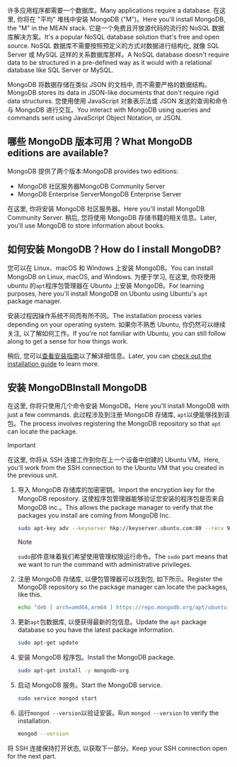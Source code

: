<span data-ttu-id="c0329-101">许多应用程序都需要一个数据库。</span><span class="sxs-lookup"><span data-stu-id="c0329-101">Many applications require a database.</span></span> <span data-ttu-id="c0329-102">在这里, 你将在 "平均" 堆栈中安装 MongoDB ("M")。</span><span class="sxs-lookup"><span data-stu-id="c0329-102">Here you'll install MongoDB, the "M" in the MEAN stack.</span></span> <span data-ttu-id="c0329-103">它是一个免费且开放源代码的流行的 NoSQL 数据库解决方案。</span><span class="sxs-lookup"><span data-stu-id="c0329-103">It's a popular NoSQL database solution that's free and open source.</span></span> <span data-ttu-id="c0329-104">NoSQL 数据库不需要按照预定义的方式对数据进行结构化, 就像 SQL Server 或 MySQL 这样的关系数据库那样。</span><span class="sxs-lookup"><span data-stu-id="c0329-104">A NoSQL database doesn't require data to be structured in a pre-defined way as it would with a relational database like SQL Server or MySQL.</span></span>

<span data-ttu-id="c0329-105">MongoDB 将数据存储在类似 JSON 的文档中, 而不需要严格的数据结构。</span><span class="sxs-lookup"><span data-stu-id="c0329-105">MongoDB stores its data in JSON-like documents that don't require rigid data structures.</span></span> <span data-ttu-id="c0329-106">您使用使用 JavaScript 对象表示法或 JSON 发送的查询和命令与 MongoDB 进行交互。</span><span class="sxs-lookup"><span data-stu-id="c0329-106">You interact with MongoDB using queries and commands sent using JavaScript Object Notation, or JSON.</span></span>

## <a name="what-mongodb-editions-are-available"></a><span data-ttu-id="c0329-107">哪些 MongoDB 版本可用？</span><span class="sxs-lookup"><span data-stu-id="c0329-107">What MongoDB editions are available?</span></span>

<span data-ttu-id="c0329-108">MongoDB 提供了两个版本:</span><span class="sxs-lookup"><span data-stu-id="c0329-108">MongoDB provides two editions:</span></span>

- <span data-ttu-id="c0329-109">MongoDB 社区服务器</span><span class="sxs-lookup"><span data-stu-id="c0329-109">MongoDB Community Server</span></span>
- <span data-ttu-id="c0329-110">MongoDB Enterprise Server</span><span class="sxs-lookup"><span data-stu-id="c0329-110">MongoDB Enterprise Server</span></span>

<span data-ttu-id="c0329-111">在这里, 你将安装 MongoDB 社区服务器。</span><span class="sxs-lookup"><span data-stu-id="c0329-111">Here you'll install MongoDB Community Server.</span></span> <span data-ttu-id="c0329-112">稍后, 您将使用 MongoDB 存储书籍的相关信息。</span><span class="sxs-lookup"><span data-stu-id="c0329-112">Later, you'll use MongoDB to store information about books.</span></span>

## <a name="how-do-i-install-mongodb"></a><span data-ttu-id="c0329-113">如何安装 MongoDB？</span><span class="sxs-lookup"><span data-stu-id="c0329-113">How do I install MongoDB?</span></span>

<span data-ttu-id="c0329-114">您可以在 Linux、macOS 和 Windows 上安装 MongoDB。</span><span class="sxs-lookup"><span data-stu-id="c0329-114">You can install MongoDB on Linux, macOS, and Windows.</span></span> <span data-ttu-id="c0329-115">为便于学习, 在这里, 你将使用 ubuntu 的`apt`程序包管理器在 Ubuntu 上安装 MongoDB。</span><span class="sxs-lookup"><span data-stu-id="c0329-115">For learning purposes, here you'll install MongoDB on Ubuntu using Ubuntu's `apt` package manager.</span></span>

<span data-ttu-id="c0329-116">安装过程因操作系统不同而有所不同。</span><span class="sxs-lookup"><span data-stu-id="c0329-116">The installation process varies depending on your operating system.</span></span> <span data-ttu-id="c0329-117">如果你不熟悉 Ubuntu, 你仍然可以继续关注, 以了解如何工作。</span><span class="sxs-lookup"><span data-stu-id="c0329-117">If you're not familiar with Ubuntu, you can still follow along to get a sense for how things work.</span></span>

<span data-ttu-id="c0329-118">稍后, 您可以[查看安装指南](https://docs.mongodb.com/manual/administration/install-community?azure-portal=true)以了解详细信息。</span><span class="sxs-lookup"><span data-stu-id="c0329-118">Later, you can [check out the installation guide](https://docs.mongodb.com/manual/administration/install-community?azure-portal=true) to learn more.</span></span>

## <a name="install-mongodb"></a><span data-ttu-id="c0329-119">安装 MongoDB</span><span class="sxs-lookup"><span data-stu-id="c0329-119">Install MongoDB</span></span>

<span data-ttu-id="c0329-120">在这里, 你将只使用几个命令安装 MongoDB。</span><span class="sxs-lookup"><span data-stu-id="c0329-120">Here you'll install MongoDB with just a few commands.</span></span> <span data-ttu-id="c0329-121">此过程涉及到注册 MongoDB 存储库, `apt`以便能够找到该包。</span><span class="sxs-lookup"><span data-stu-id="c0329-121">The process involves registering the MongoDB repository so that `apt` can locate the package.</span></span>

> [!IMPORTANT]
> <span data-ttu-id="c0329-122">在这里, 你将从 SSH 连接工作到你在上一个设备中创建的 Ubuntu VM。</span><span class="sxs-lookup"><span data-stu-id="c0329-122">Here, you'll work from the SSH connection to the Ubuntu VM that you created in the previous unit.</span></span>

1. <span data-ttu-id="c0329-123">导入 MongoDB 存储库的加密密钥。</span><span class="sxs-lookup"><span data-stu-id="c0329-123">Import the encryption key for the MongoDB repository.</span></span> <span data-ttu-id="c0329-124">这使程序包管理器能够验证您安装的程序包是否来自 MongoDB inc.。</span><span class="sxs-lookup"><span data-stu-id="c0329-124">This  allows the package manager to verify that the packages you install are coming from MongoDB Inc.</span></span>

    ```bash
    sudo apt-key adv --keyserver hkp://keyserver.ubuntu.com:80 --recv 9DA31620334BD75D9DCB49F368818C72E52529D4
    ```

    > [!NOTE]
    > <span data-ttu-id="c0329-125">`sudo`部件意味着我们希望使用管理权限运行命令。</span><span class="sxs-lookup"><span data-stu-id="c0329-125">The `sudo` part means that we want to run the command with administrative privileges.</span></span>

1. <span data-ttu-id="c0329-126">注册 MongoDB 存储库, 以便包管理器可以找到包, 如下所示。</span><span class="sxs-lookup"><span data-stu-id="c0329-126">Register the MongoDB repository so the package manager can locate the packages, like this.</span></span>

    ```bash
    echo "deb [ arch=amd64,arm64 ] https://repo.mongodb.org/apt/ubuntu xenial/mongodb-org/4.0 multiverse" | sudo tee /etc/apt/sources.list.d/mongodb-org-4.0.list
    ```

1. <span data-ttu-id="c0329-127">更新`apt`包数据库, 以便获得最新的包信息。</span><span class="sxs-lookup"><span data-stu-id="c0329-127">Update the `apt` package database so you have the latest package information.</span></span>

    ```bash
    sudo apt-get update
    ```

1. <span data-ttu-id="c0329-128">安装 MongoDB 程序包。</span><span class="sxs-lookup"><span data-stu-id="c0329-128">Install the MongoDB package.</span></span>

    ```bash
    sudo apt-get install -y mongodb-org
    ```

1. <span data-ttu-id="c0329-129">启动 MongoDB 服务。</span><span class="sxs-lookup"><span data-stu-id="c0329-129">Start the MongoDB service.</span></span>

    ```bash
    sudo service mongod start
    ```

1. <span data-ttu-id="c0329-130">运行`mongod --version`以验证安装。</span><span class="sxs-lookup"><span data-stu-id="c0329-130">Run `mongod --version` to verify the installation.</span></span>

    ```bash
    mongod --version
    ```

<span data-ttu-id="c0329-131">将 SSH 连接保持打开状态, 以获取下一部分。</span><span class="sxs-lookup"><span data-stu-id="c0329-131">Keep your SSH connection open for the next part.</span></span>
